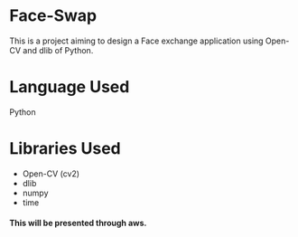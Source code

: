 # Face-Swap
This is a project aiming to design a Face exchange application using Open-CV and dlib of Python.  
# Language Used  
Python  
# Libraries Used  
* Open-CV (cv2)  
* dlib
* numpy
* time 
#### This will be presented through aws. 